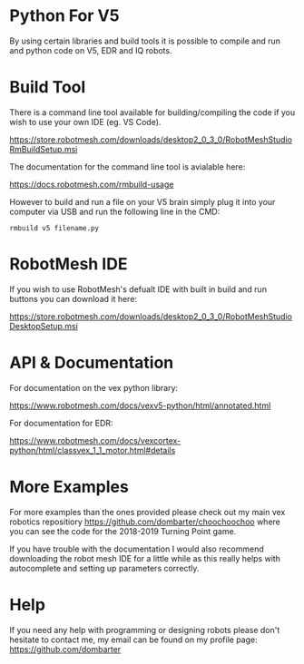 # Python For V5

By using certain libraries and build tools it is possible to compile and run and python code on V5, EDR and IQ robots.

# Build Tool

There is a command line tool available for building/compiling the code if you wish to use your own IDE (eg. VS Code).

https://store.robotmesh.com/downloads/desktop2_0_3_0/RobotMeshStudioRmBuildSetup.msi

The documentation for the command line tool is avialable here:

https://docs.robotmesh.com/rmbuild-usage

However to build and run a file on your V5 brain simply plug it into your computer via USB and run the following line in the CMD:

```
rmbuild v5 filename.py
```

# RobotMesh IDE

If you wish to use RobotMesh's defualt IDE with built in build and run buttons you can download it here: 

https://store.robotmesh.com/downloads/desktop2_0_3_0/RobotMeshStudioDesktopSetup.msi

# API & Documentation

For documentation on the vex python library:

https://www.robotmesh.com/docs/vexv5-python/html/annotated.html

For documentation for EDR:

https://www.robotmesh.com/docs/vexcortex-python/html/classvex_1_1_motor.html#details

# More Examples

For more examples than the ones provided please check out my main vex robotics repositiory https://github.com/dombarter/choochoochoo where you can see the code for the 2018-2019 Turning Point game. 

If you have trouble with the documentation I would also recommend downloading the robot mesh IDE for a little while as this really helps with autocomplete and setting up parameters correctly. 

# Help

If you need any help with programming or designing robots please don't hesitate to contact me, my email can be found on my profile page: https://github.com/dombarter
